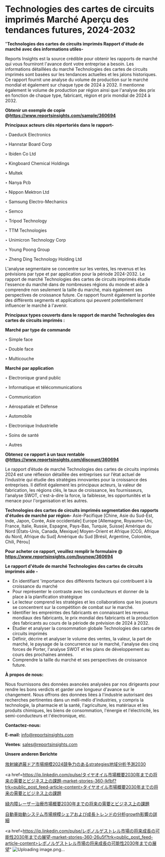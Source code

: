 # Technologies des cartes de circuits imprimés Marché Aperçu des tendances futures, 2024-2032

"<strong>Technologies des cartes de circuits imprimés Rapport d'étude de marché avec des informations utiles-</strong>

Reports Insights est la source crédible pour obtenir les rapports de marché qui vous fourniront l'avance dont votre entreprise a besoin. Les informations détaillées du marché Technologies des cartes de circuits imprimés sont basées sur les tendances actuelles et les jalons historiques. Ce rapport fournit une analyse du volume de production sur le marché mondial et également sur chaque type de 2024 à 2032. Il mentionne également le volume de production par région ainsi que l'analyse des prix en fonction de chaque type, fabricant, région et prix mondial de 2024 à 2032.

<strong><b>Obtenir un exemple de copie @</b></strong><a href=https://www.reportsinsights.com/sample/360694><strong><b>https://www.reportsinsights.com/sample/360694</b></strong></a>

<b>Principaux acteurs clés répertoriés dans le rapport-</b>

<b> </b>‣ Daeduck Electronics

‣ Hannstar Board Corp

‣ Ibiden Co Ltd

‣ Kingboard Chemical Holdings

‣ Multek

‣ Nanya Pcb

‣ Nippon Mektron Ltd

‣ Samsung Electro-Mechanics

‣ Semco

‣ Tripod Technology

‣ TTM Technologies

‣ Unimicron Technology Corp

‣ Young Poong Group

‣ Zheng Ding Technology Holding Ltd

L'analyse segmentaire se concentre sur les ventes, les revenus et les prévisions par type et par application pour la période 2024-2032. Le rapport de marché Technologies des cartes de circuits imprimés étudie l'essence du marché dans de nombreuses régions du monde et aide à comprendre non seulement la taille du marché, mais également ses perspectives de croissance future. Ce rapport fournit également la portée des différents segments et applications qui peuvent potentiellement influencer le marché à l'avenir.

<strong>Principaux types couverts dans le rapport de marché Technologies des cartes de circuits imprimés :</strong>

<strong>Marché par type de commande</strong>

‣ Simple face

‣ Double face

‣ Multicouche

<strong>Marché par application</strong>

‣ Electronique grand public

‣ Informatique et télécommunications

‣ Communication

‣ Aérospatiale et Défense

‣ Automobile

‣ Electronique Industrielle

‣ Soins de santé

‣ Autres

<strong><b>Obtenez ce rapport à un taux rentable @</b></strong><a href=https://www.reportsinsights.com/discount/360694><strong><b>https://www.reportsinsights.com/discount/360694</b></strong></a>

Le rapport d’étude de marché Technologies des cartes de circuits imprimés 2024 est une réflexion détaillée des entreprises sur l’état actuel de l’industrie qui étudie des stratégies innovantes pour la croissance des entreprises. Il définit également les principaux acteurs, la valeur de fabrication, les régions clés, le taux de croissance, les fournisseurs, l'analyse SWOT, c'est-à-dire la force, la faiblesse, les opportunités et la menace pour l'organisation et les autres.

<strong>Technologies des cartes de circuits imprimés segmentation des rapports d'études de marché par région-</strong>
Asie-Pacifique [Chine, Asie du Sud-Est, Inde, Japon, Corée, Asie occidentale]
Europe [Allemagne, Royaume-Uni, France, Italie, Russie, Espagne, Pays-Bas, Turquie, Suisse]
Amérique du Nord [États-Unis, Canada, Mexique]
Moyen-Orient et Afrique [CCG, Afrique du Nord, Afrique du Sud]
Amérique du Sud [Brésil, Argentine, Colombie, Chili, Pérou]

<strong>Pour acheter ce rapport, veuillez remplir le formulaire @   <a href=https://www.reportsinsights.com/buynow/360694>https://www.reportsinsights.com/buynow/360694</a></strong>

<strong>Le rapport d'étude de marché Technologies des cartes de circuits imprimés aide -</strong>
<ul>
  <li>En identifiant 'importance des différents facteurs qui contribuent à la croissance du marché</li>
  <li>Pour représenter le contraste avec les conducteurs et donner de la place à la planification stratégique</li>
  <li>Le lecteur comprend les stratégies et les collaborations que les joueurs se concentrent sur la compétition de combat sur le marché.</li>
  <li>Identifier les empreintes des fabricants en connaissant les revenus mondiaux des fabricants, le prix mondial des fabricants et la production des fabricants au cours de la période de prévision de 2024 à 2032.</li>
  <li>Étudier et analyser la consommation globale Technologies des cartes de circuits imprimés</li>
  <li>Définir, décrire et analyser le volume des ventes, la valeur, la part de marché, le paysage de la concurrence sur le marché, l'analyse des cinq forces de Porter, l'analyse SWOT et les plans de développement au cours des prochaines années.</li>
  <li>Comprendre la taille du marché et ses perspectives de croissance future.</li>
</ul>
<strong>À propos de nous:</strong>

Nous fournissons des données avancées analysées par nos dirigeants pour rendre les bons verdicts et garder une longueur d'avance sur le changement. Nous offrons des données liées à l'industrie autorisant des recherches pertinentes dans un méli-mélo d'industries, y compris la technologie, la pharmacie et la santé, l'agriculture, les matériaux et les produits chimiques, les biens de consommation, l'énergie et l'électricité, les semi-conducteurs et l'électronique, etc.

<strong>Contactez-nous:</strong>

<strong>E-mail:</strong> <a href=mailto:info@reportsinsights.com>info@reportsinsights.com</a>

<strong>Ventes</strong>: <a href=mailto:sales@reportsinsights.com>sales@reportsinsights.com</a>

<strong>Unsere anderen Berichte</strong>

<a href=https://www.linkedin.com/pulse/放射線遮蔽ドア市場規模2024競争力のあるstrategies地域分析予測2030-healthscope-news-245-gduif/>放射線遮蔽ドア市場規模2024競争力のあるstrategies地域分析予測2030</a>

<a href=https://jp.linkedin.com/pulse/タイヤオイル市場概要2030年までの将来の需要とビジネス上の課題-market-stories-360-lkfbf?trk=public_post_feed-article-content>タイヤオイル市場概要2030年までの将来の需要とビジネス上の課題</a>

<a href=https://www.linkedin.com/pulse/緑内障レーザー治療市場概要2030年までの将来の需要とビジネス上の課題-infopulse-daily-360-4dyxe/>緑内障レーザー治療市場概要2030年までの将来の需要とビジネス上の課題</a>

<a href=https://www.linkedin.com/pulse/自動車始動システム市場規模シェアおよび成長トレンドの分析growth影響の詳細-tribunal-analytics-360-terff/>自動車始動システム市場規模シェアおよび成長トレンドの分析growth影響の詳細</a>

<a href=https://jp.linkedin.com/pulse/レボノルゲストレル市場の将来成長の可能性2030年までの展望-market-stories-360-26u5f?trk=public_post_feed-article-content>レボノルゲストレル市場の将来成長の可能性2030年までの展望</a>"
![Uploading image.png…]()
